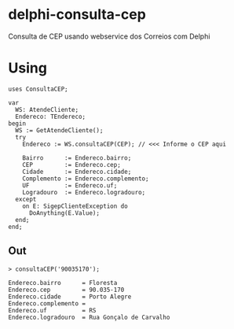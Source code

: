 # delphi-consulta-cep
Consulta de CEP usando webservice dos Correios com Delphi

# Using

```Delphi
uses ConsultaCEP;
```

```Delphi
var
  WS: AtendeCliente;
  Endereco: TEndereco;
begin
  WS := GetAtendeCliente();
  try
    Endereco := WS.consultaCEP(CEP); // <<< Informe o CEP aqui

    Bairro      := Endereco.bairro;
    CEP         := Endereco.cep;
    Cidade      := Endereco.cidade;
    Complemento := Endereco.complemento;
    UF          := Endereco.uf;
    Logradouro  := Endereco.logradouro;
  except
    on E: SigepClienteException do
      DoAnything(E.Value);
  end;
end;
```

## Out

`> consultaCEP('90035170');`

```Delphi
Endereco.bairro      = Floresta
Endereco.cep         = 90.035-170
Endereco.cidade      = Porto Alegre
Endereco.complemento =
Endereco.uf          = RS
Endereco.logradouro  = Rua Gonçalo de Carvalho
```
